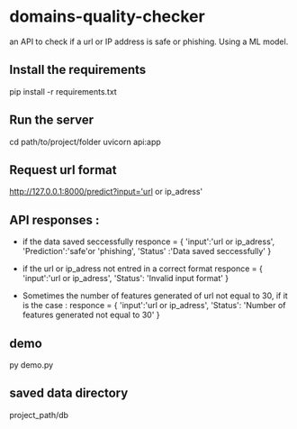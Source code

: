 # domains-quality-checker
an API to check if a url or IP address  is safe or phishing.
Using a ML model.

## Install the requirements
pip install -r requirements.txt

## Run the server
cd path/to/project/folder
uvicorn api:app

## Request url format
http://127.0.0.1:8000/predict?input='url or ip_adress'

## API responses :
- if the data saved seccessfully 
responce = {
    'input':'url or ip_adress',
    'Prediction':'safe'or 'phishing',
    'Status' :'Data saved seccessfully'
}
- if the url or ip_adress not entred in a correct format
responce = {
    'input':'url or ip_adress',
    'Status': 'Invalid input format'
}

- Sometimes the number of features generated of url not equal to 30, if it is the case :
responce = {
    'input':'url or ip_adress',
    'Status': 'Number of features generated not equal to 30'
}

## demo
py demo.py

## saved data directory
project_path/db
